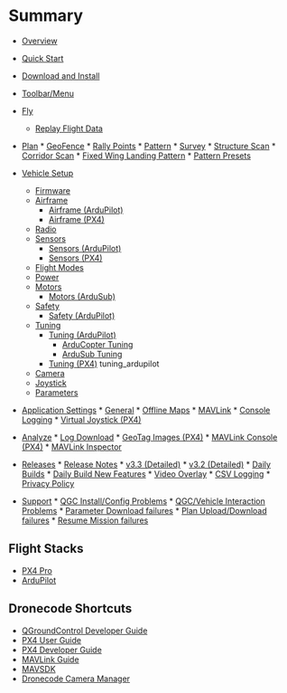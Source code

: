 # Summary

* [Overview](README.md)
* [Quick Start](getting_started/quick_start.md)
* [Download and Install](getting_started/download_and_install.md)
* [Toolbar/Menu](toolbar/toolbar.md)
* [Fly](FlyView/FlyView.md)
  
  * [Replay Flight Data](FlyView/replay_flight_data.md)

* [Plan](PlanView/PlanView.md) * [GeoFence](PlanView/PlanGeoFence.md) * [Rally Points](PlanView/PlanRallyPoints.md) * [Pattern](PlanView/Pattern.md) * [Survey](PlanView/pattern_survey.md) * [Structure Scan](PlanView/pattern_structure_scan_v2.md) * [Corridor Scan](PlanView/pattern_corridor_scan.md) * [Fixed Wing Landing Pattern](PlanView/pattern_fixed_wing_landing.md) * [Pattern Presets](PlanView/PatternPresets.md)

* [Vehicle Setup](SetupView/SetupView.md) 
  * [Firmware](SetupView/Firmware.md)
  * [Airframe](SetupView/Airframe.md) 
    * [Airframe (ArduPilot)](SetupView/airframe_ardupilot.md)
    * [Airframe (PX4)](SetupView/airframe_px4.md)
  * [Radio](SetupView/Radio.md)
  * [Sensors](SetupView/Sensors.md) 
    * [Sensors (ArduPilot)](SetupView/sensors_ardupilot.md)
    * [Sensors (PX4)](SetupView/sensors_px4.md)
  * [Flight Modes](SetupView/FlightModes.md)
  * [Power](SetupView/Power.md)
  * [Motors](SetupView/Motors.md) 
    * [Motors (ArduSub)](SetupView/Motors_ardusub.md)
  * [Safety](SetupView/Safety.md) 
    * [Safety (ArduPilot)](SetupView/safety_ardupilot.md)
  * [Tuning](SetupView/Tuning.md) 
    * [Tuning (ArduPilot)](SetupView/tuning_ardupilot.md) 
      * [ArduCopter Tuning](SetupView/tuning_arducopter.md)
      * [ArduSub Tuning](SetupView/tuning_ardusub.md)
    * [Tuning (PX4)](SetupView/tuning_px4.md) tuning_ardupilot
  * [Camera](SetupView/Camera.md)
  * [Joystick](SetupView/Joystick.md)
  * [Parameters](SetupView/Parameters.md)
* [Application Settings](SettingsView/SettingsView.md) * [General](SettingsView/General.md) * [Offline Maps](SettingsView/OfflineMaps.md) * [MAVLink](SettingsView/MAVLink.md) * [Console Logging](SettingsView/console_logging.md) * [Virtual Joystick (PX4)](SettingsView/VirtualJoystick.md)
* [Analyze](analyze_view/README.md) * [Log Download](analyze_view/log_download.md) * [GeoTag Images (PX4)](analyze_view/geotag_images.md) * [MAVLink Console (PX4)](analyze_view/mavlink_console.md) * [MAVLink Inspector](analyze_view/mavlink_inspector.md)
* [Releases](releases/README.md) * [Release Notes](releases/release_notes.md) * [v3.3 (Detailed)](releases/stable_v3.3_long.md) * [v3.2 (Detailed)](releases/stable_v3.2_long.md) * [Daily Builds](releases/daily_builds.md) * [Daily Build New Features](releases/daily_build_new_features.md) * [Video Overlay](FlyView/VideoOverlay.md) * [CSV Logging](SettingsView/csv.md) * [Privacy Policy](releases/privacy_policy.md)

* [Support](Support/Support.md) * [QGC Install/Config Problems](Support/troubleshooting_qgc.md) * [QGC/Vehicle Interaction Problems](Support/CommonProblems.md) * [Parameter Download failures](Support/ParameterDownload.md) * [Plan Upload/Download failures](Support/PlanUploadDownload.md) * [Resume Mission failures](Support/ResumeMission.md)

## Flight Stacks

* [PX4 Pro](https://docs.px4.io/en/)
* [ArduPilot](http://ardupilot.org/)

## Dronecode Shortcuts

* [QGroundControl Developer Guide](https://dev.qgroundcontrol.com/en/)
* [PX4 User Guide](https://docs.px4.io/en/)
* [PX4 Developer Guide](https://dev.px4.io/en/)
* [MAVLink Guide](https://mavlink.io/en/)
* [MAVSDK](https://mavsdk.mavlink.io/)
* [Dronecode Camera Manager](https://camera-manager.dronecode.org/en/)